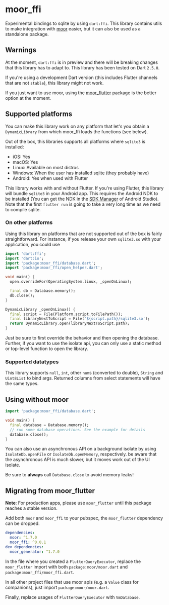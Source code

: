 # moor_ffi

Experimental bindings to sqlite by using `dart:ffi`. This library contains utils to make
integration with [moor](https://pub.dev/packages/moor) easier, but it can also be used
as a standalone package.

## Warnings
At the moment, `dart:ffi` is in preview and there will be breaking changes that this
library has to adapt to. This library has been tested on Dart `2.5.0`.

If you're using a development Dart version (this includes Flutter channels that are not
`stable`), this library might not work.

If you just want to use moor, using the [moor_flutter](https://pub.dev/packages/moor_flutter)
package is the better option at the moment.

## Supported platforms
You can make this library work on any platform that let's you obtain a `DynamicLibrary`
from which moor_ffi loads the functions (see below).

Out of the box, this libraries supports all platforms where `sqlite3` is installed:
- iOS: Yes 
- macOS: Yes
- Linux: Available on most distros
- Windows: When the user has installed sqlite (they probably have)
- Android: Yes when used with Flutter

This library works with and without Flutter. 
If you're using Flutter, this library will bundle `sqlite3` in your Android app. This 
requires the Android NDK to be installed (You can get the NDK in the [SDK Manager](https://developer.android.com/studio/intro/update.html#sdk-manager)
of Android Studio). Note that the first `flutter run` is going to take a very long time as
we need to compile sqlite.

### On other platforms
Using this library on platforms that are not supported out of the box is fairly 
straightforward. For instance, if you release your own `sqlite3.so` with your application,
you could use
```dart
import 'dart:ffi';
import 'dart:io';
import 'package:moor_ffi/database.dart';
import 'package:moor_ffi/open_helper.dart';

void main() {
  open.overrideFor(OperatingSystem.linux, _openOnLinux);

  final db = Database.memory();
  db.close();
}

DynamicLibrary _openOnLinux() {
  final script = File(Platform.script.toFilePath());
  final libraryNextToScript = File('${script.path}/sqlite3.so');
  return DynamicLibrary.open(libraryNextToScript.path);
}
```
Just be sure to first override the behavior and then opening the database. Further,
if you want to use the isolate api, you can only use a static method or top-level
function to open the library.

### Supported datatypes
This library supports `null`, `int`, other `num`s (converted to double),
`String` and `Uint8List` to bind args. Returned columns from select statements
will have the same types.

## Using without moor
```dart
import 'package:moor_ffi/database.dart';

void main() {
  final database = Database.memory();
  // run some database operations. See the example for details
  database.close();
}
```

You can also use an asynchronous API on a background isolate by using `IsolateDb.openFile`
or `IsolateDb.openMemory`, respectively. be aware that the asynchronous API is much slower,
but it moves work out of the UI isolate.

Be sure to __always__ call `Database.close` to avoid memory leaks!

## Migrating from moor_flutter
__Note__: For production apps, please use `moor_flutter` until this package
reaches a stable version.

Add both `moor` and `moor_ffi` to your pubspec, the `moor_flutter` dependency can be dropped.

```yaml
dependencies:
  moor: ^1.7.0
  moor_ffi: ^0.0.1
dev_dependencies:
  moor_generator: ^1.7.0
```

In the file where you created a `FlutterQueryExecutor`, replace the `moor_flutter` import
with both `package:moor/moor.dart` and `package:moor_ffi/moor_ffi.dart`.

In all other project files that use moor apis (e.g. a `Value` class for companions), just import `package:moor/moor.dart`.

Finally, replace usages of `FlutterQueryExecutor` with `VmDatabase`.